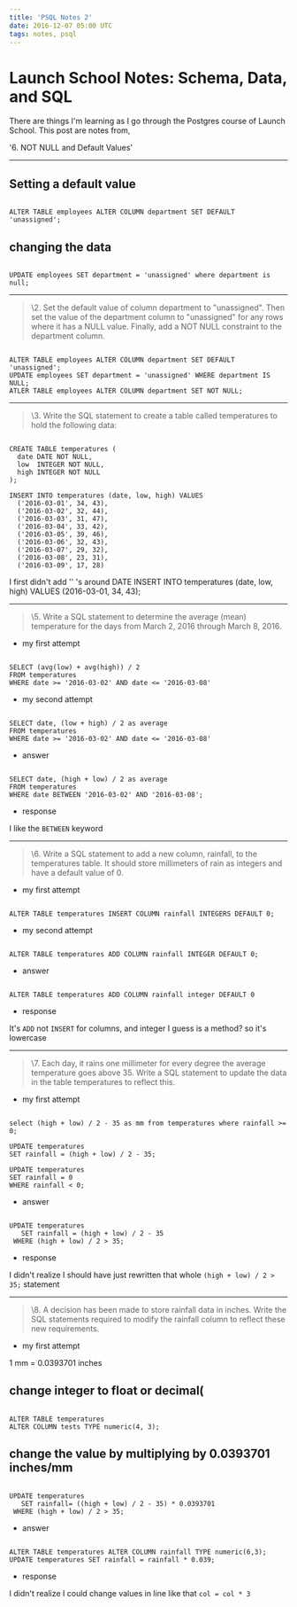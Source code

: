 ```yaml
---
title: 'PSQL Notes 2'
date: 2016-12-07 05:00 UTC
tags: notes, psql
---
```


# Launch School Notes: Schema, Data, and SQL

There are things I'm learning as I go through the Postgres course of Launch
School. This post are notes from,

'6. NOT NULL and Default Values'

---

## Setting a default value

~~~

ALTER TABLE employees ALTER COLUMN department SET DEFAULT 'unassigned';
~~~

## changing the data

~~~

UPDATE employees SET department = 'unassigned' where department is null;
~~~

---

> \2. Set the default value of column department to "unassigned". Then set the
>    value of the department column to "unassigned" for any rows where it has a
>    NULL value. Finally, add a NOT NULL constraint to the department column.

~~~

ALTER TABLE employees ALTER COLUMN department SET DEFAULT 'unassigned';
UPDATE employees SET department = 'unassigned' WHERE department IS NULL;
ATLER TABLE employees ALTER COLUMN department SET NOT NULL;
~~~

---

> \3. Write the SQL statement to create a table called temperatures to hold the
>    following data:

~~~

CREATE TABLE temperatures (
  date DATE NOT NULL,
  low  INTEGER NOT NULL,
  high INTEGER NOT NULL
);

INSERT INTO temperatures (date, low, high) VALUES
  ('2016-03-01', 34, 43),
  ('2016-03-02', 32, 44),
  ('2016-03-03', 31, 47),
  ('2016-03-04', 33, 42),
  ('2016-03-05', 39, 46),
  ('2016-03-06', 32, 43),
  ('2016-03-07', 29, 32),
  ('2016-03-08', 23, 31),
  ('2016-03-09', 17, 28)

~~~

I first didn't add '' 's around DATE
INSERT INTO temperatures (date, low, high) VALUES (2016-03-01, 34, 43);

---

> \5. Write a SQL statement to determine the average (mean) temperature for the
>    days from March 2, 2016 through March 8, 2016.

* my first attempt

~~~

SELECT (avg(low) + avg(high)) / 2
FROM temperatures
WHERE date >= '2016-03-02' AND date <= '2016-03-08'
~~~

* my second attempt

~~~

SELECT date, (low + high) / 2 as average
FROM temperatures
WHERE date >= '2016-03-02' AND date <= '2016-03-08'
~~~

* answer

~~~

SELECT date, (high + low) / 2 as average
FROM temperatures
WHERE date BETWEEN '2016-03-02' AND '2016-03-08';
~~~

* response

I like the `BETWEEN` keyword

---

> \6. Write a SQL statement to add a new column, rainfall, to the temperatures
>    table. It should store millimeters of rain as integers and have a default
>    value of 0.

* my first attempt

~~~

ALTER TABLE temperatures INSERT COLUMN rainfall INTEGERS DEFAULT 0;
~~~

* my second attempt

~~~

ALTER TABLE temperatures ADD COLUMN rainfall INTEGER DEFAULT 0;
~~~

* answer

~~~

ALTER TABLE temperatures ADD COLUMN rainfall integer DEFAULT 0
~~~

* response

It's `ADD` not `INSERT` for columns, and integer I guess is a method? so it's
lowercase

---

> \7. Each day, it rains one millimeter for every degree the average temperature
>    goes above 35. Write a SQL statement to update the data in the table
>    temperatures to reflect this.

* my first attempt

~~~

select (high + low) / 2 - 35 as mm from temperatures where rainfall >= 0;

UPDATE temperatures
SET rainfall = (high + low) / 2 - 35;

UPDATE temperatures
SET rainfall = 0
WHERE rainfall < 0;
~~~

* answer

~~~

UPDATE temperatures
   SET rainfall = (high + low) / 2 - 35
 WHERE (high + low) / 2 > 35;
~~~

* response

I didn't realize I should have just rewritten that whole
  `(high + low) / 2 > 35;` statement

---

> \8. A decision has been made to store rainfall data in inches. Write the SQL
>    statements required to modify the rainfall column to reflect these new
>    requirements.

* my first attempt

1 mm = 0.0393701 inches

## change integer to float or decimal(

~~~

ALTER TABLE temperatures
ALTER COLUMN tests TYPE numeric(4, 3);
~~~

## change the value by multiplying by 0.0393701 inches/mm

~~~

UPDATE temperatures
   SET rainfall= ((high + low) / 2 - 35) * 0.0393701
 WHERE (high + low) / 2 > 35;
~~~

* answer

~~~

ALTER TABLE temperatures ALTER COLUMN rainfall TYPE numeric(6,3);
UPDATE temperatures SET rainfall = rainfall * 0.039;
~~~

* response

I didn't realize I could change values in line like that `col = col * 3`
